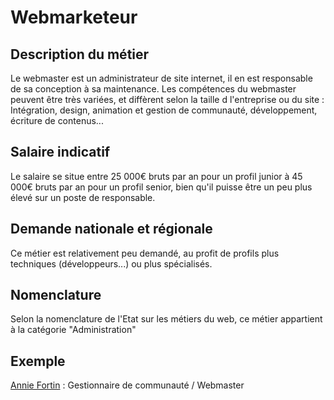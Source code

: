 # Webmarketeur

## Description du métier

Le webmaster est un administrateur de site internet, il en est responsable de sa conception à sa maintenance. Les compétences du webmaster peuvent être très variées, et diffèrent selon la taille d l'entreprise ou du site : Intégration, design, animation et gestion de communauté, développement, écriture de contenus...

## Salaire indicatif

Le salaire se situe entre 25 000€ bruts par an pour un profil junior à 45 000€ bruts par an pour un profil senior, bien qu'il puisse être un peu plus élevé sur un poste de responsable.

## Demande nationale et régionale

Ce métier est relativement peu demandé, au profit de profils plus techniques (développeurs...) ou plus spécialisés.

## Nomenclature 

Selon la nomenclature de l'Etat sur les métiers du web, ce métier appartient à la catégorie "Administration"

## Exemple

[Annie Fortin](https://twitter.com/anniefortin) : Gestionnaire de communauté / Webmaster